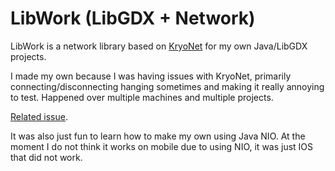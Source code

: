# LibWork (LibGDX + Network)

LibWork is a network library based on [KryoNet](https://github.com/crykn/kryonet) for my own Java/LibGDX projects.

I made my own because I was having issues with KryoNet, primarily connecting/disconnecting hanging sometimes and making it really annoying to test. Happened over multiple machines and multiple projects.

[Related issue](https://github.com/crykn/kryonet/issues/7).

It was also just fun to learn how to make my own using Java NIO. At the moment I do not think it works on mobile due to using NIO, it was just IOS that did not work.